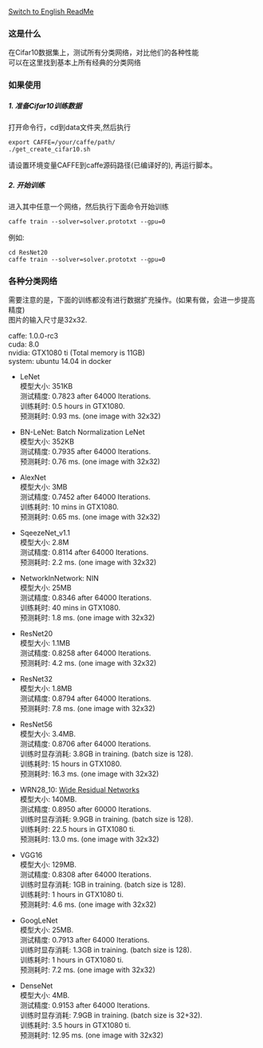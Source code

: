 [Switch to English ReadMe](https://github.com/BobLiu20/Classification_Nets/blob/master/README.md)    

### 这是什么    
在Cifar10数据集上，测试所有分类网络，对比他们的各种性能    
可以在这里找到基本上所有经典的分类网络    

### 如果使用    

##### 1. 准备Cifar10训练数据    
  打开命令行，cd到data文件夹,然后执行    
  ```
  export CAFFE=/your/caffe/path/    
  ./get_create_cifar10.sh    
  ```
  请设置环境变量CAFFE到caffe源码路径(已编译好的), 再运行脚本。    

##### 2. 开始训练    
  进入其中任意一个网络，然后执行下面命令开始训练    
  ```
  caffe train --solver=solver.prototxt --gpu=0    
  ```
  例如:    
  ```
  cd ResNet20    
  caffe train --solver=solver.prototxt --gpu=0    
  ```

### 各种分类网络    
  需要注意的是，下面的训练都没有进行数据扩充操作。(如果有做，会进一步提高精度)    
  图片的输入尺寸是32x32.    

  caffe: 1.0.0-rc3    
  cuda: 8.0    
  nvidia: GTX1080 ti (Total memory is 11GB)    
  system: ubuntu 14.04 in docker    

* LeNet    
  模型大小: 351KB    
  测试精度: 0.7823 after 64000 Iterations.    
  训练耗时: 0.5 hours in GTX1080.    
  预测耗时: 0.93 ms. (one image with 32x32)    

* BN-LeNet: Batch Normalization LeNet    
  模型大小: 352KB    
  测试精度: 0.7935 after 64000 Iterations.    
  预测耗时: 0.76 ms. (one image with 32x32)    

* AlexNet    
  模型大小: 3MB    
  测试精度: 0.7452 after 64000 Iterations.    
  训练耗时: 10 mins in GTX1080.    
  预测耗时: 0.65 ms. (one image with 32x32)    

* SqeezeNet_v1.1    
  模型大小: 2.8M    
  测试精度: 0.8114 after 64000 Iterations.    
  预测耗时: 2.2 ms. (one image with 32x32)   

* NetworkInNetwork: NIN    
  模型大小: 25MB   
  测试精度: 0.8346 after 64000 Iterations.    
  训练耗时: 40 mins in GTX1080.    
  预测耗时: 1.8 ms. (one image with 32x32)    

* ResNet20    
  模型大小: 1.1MB    
  测试精度: 0.8258 after 64000 Iterations.    
  预测耗时: 4.2 ms. (one image with 32x32)    

* ResNet32    
  模型大小: 1.8MB    
  测试精度: 0.8794 after 64000 Iterations.    
  预测耗时: 7.8 ms. (one image with 32x32)    

* ResNet56    
  模型大小: 3.4MB.    
  测试精度: 0.8706 after 64000 Iterations.    
  训练时显存消耗: 3.8GB in training. (batch size is 128).    
  训练耗时: 15 hours in GTX1080.    
  预测耗时: 16.3 ms. (one image with 32x32)   

* WRN28_10: [Wide Residual Networks](http://arxiv.org/abs/1605.07146)    
  模型大小: 140MB.    
  测试精度: 0.8950 after 60000 Iterations.    
  训练时显存消耗: 9.9GB in training. (batch size is 128).    
  训练耗时: 22.5 hours in GTX1080 ti.    
  预测耗时: 13.0 ms. (one image with 32x32)    

* VGG16    
  模型大小: 129MB.    
  测试精度: 0.8308 after 64000 Iterations.    
  训练时显存消耗: 1GB in training. (batch size is 128).    
  训练耗时: 1 hours in GTX1080 ti.    
  预测耗时: 4.6 ms. (one image with 32x32)    

* GoogLeNet    
  模型大小: 25MB.    
  测试精度: 0.7913 after 64000 Iterations.    
  训练时显存消耗: 1.3GB in training. (batch size is 128).    
  训练耗时: 1 hours in GTX1080 ti.    
  预测耗时: 7.2 ms. (one image with 32x32)    

* DenseNet    
  模型大小: 4MB.    
  测试精度: 0.9153 after 64000 Iterations.    
  训练时显存消耗: 7.9GB in training. (batch size is 32+32).    
  训练耗时: 3.5 hours in GTX1080 ti.    
  预测耗时: 12.95 ms. (one image with 32x32)    



